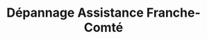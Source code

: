 ---
title: "Dépannage Assistance Franche-Comté"
url: /villersexel/depannage-assistance-franche-comte/
shop: Autowerkstatt
---